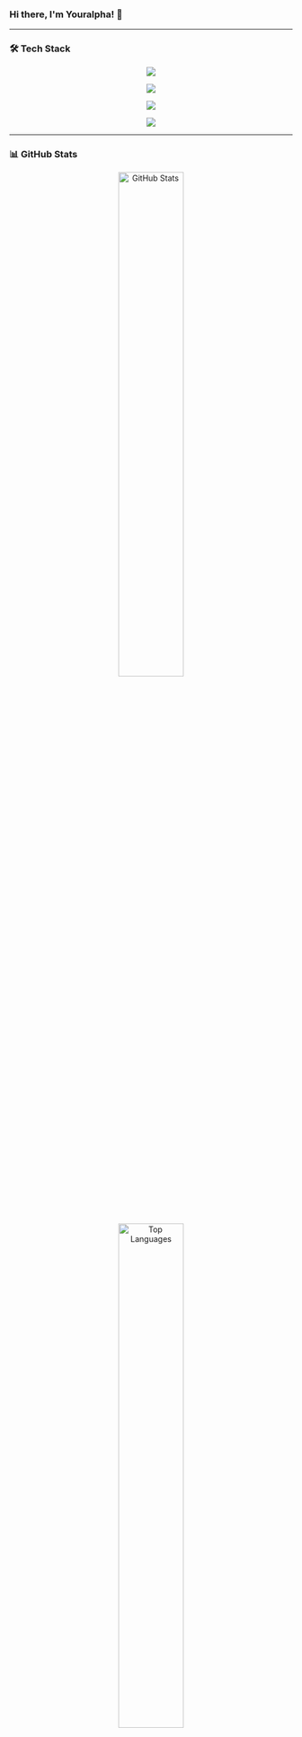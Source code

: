 ### Hi there, I'm Youralpha! 👋

---

### 🛠️ Tech Stack
<p align="center">
  <a href="https://skillicons.dev">
    <img src="https://skillicons.dev/icons?i=git,docker,kubernetes,aws,gcp" />
  </a>
</p>
<p align="center">
  <a href="https://skillicons.dev">
    <img src="https://skillicons.dev/icons?i=java,python,javascript,typescript,php,html,css" />
  </a>
</p>
<p align="center">
  <a href="https://skillicons.dev">
    <img src="https://skillicons.dev/icons?i=tailwind,react,nextjs,svelte,nodejs,express,mongodb" />
  </a>
</p>
<p align="center">
  <a href="https://skillicons.dev">
    <img src="https://skillicons.dev/icons?i=mysql,postgres,redis,graphql,discord,vscode" />
  </a>
</p>

---

### 📊 GitHub Stats
<div align="center">
  <img src="https://github-readme-stats.vercel.app/api?username=AlphaIsYour&show_icons=true&theme=radical" alt="GitHub Stats" width="48%" />
  <br />
  
  <img src="https://github-readme-stats.vercel.app/api/top-langs/?username=AlphaIsYour&layout=compact&theme=radical" alt="Top Languages" width="48%" />
  <br />
</div>


---

<div align="center">
  <img src="https://media.giphy.com/media/pa0dwxL1PinsDeIaQB/giphy.gif?cid=ecf05e47w5x4x4qqhkggpzn2oy4e7piz1fw1l6hfgiy9ieh1&ep=v1_gifs_search&rid=giphy.gif&ct=g" alt="Fun GIF" width="50%" style="margin-top: 15px; border-radius: 10px;" />
</div>

### 📬 Connect With Me
- 💼 LinkedIn: [Alphareno Ys.](https://linkedin.com/in/alphareno-yanuar-syaputra-76210328a)
- 🌐 Website: [youralpha.io](https://alpha.dev)
- 🐦 X/Twitter: [@yrlpha](https://x.com/yrlpha)
- 📧 Email: alphrenoorz@mail.com

💻 Keep coding and keep innovating! 🚀
